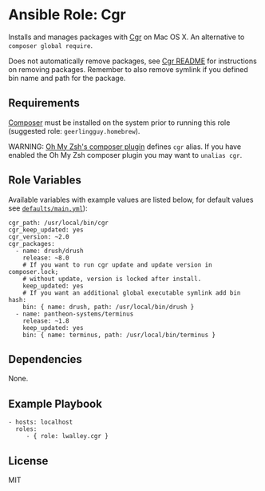 # Ansible Role: Cgr

Installs and manages packages with [Cgr][cgr] on Mac OS X. An alternative
to `composer global require`.

Does not automatically remove packages, see [Cgr README][cgr] for instructions
on removing packages. Remember to also remove symlink if you defined bin name
and path for the package.

## Requirements

[Composer][composer] must be installed on the system prior to running this role
(suggested role: `geerlingguy.homebrew`).

WARNING: [Oh My Zsh's composer plugin][oh-my-zsh] defines `cgr` alias. If you
have enabled the Oh My Zsh composer plugin you may want to `unalias cgr`.

## Role Variables

Available variables with example values are listed below, for default values see
[`defaults/main.yml`](defaults/main.yml)):

    cgr_path: /usr/local/bin/cgr
    cgr_keep_updated: yes
    cgr_version: ~2.0
    cgr_packages:
      - name: drush/drush
        release: ~8.0
        # If you want to run cgr update and update version in composer.lock;
        # without update, version is locked after install.
        keep_updated: yes
        # If you want an additional global executable symlink add bin hash:
        bin: { name: drush, path: /usr/local/bin/drush }
      - name: pantheon-systems/terminus
        release: ~1.8
        keep_updated: yes
        bin: { name: terminus, path: /usr/local/bin/terminus }

## Dependencies

None.

## Example Playbook

    - hosts: localhost
      roles:
         - { role: lwalley.cgr }

## License

MIT

[cgr]: https://github.com/consolidation/cgr
[composer]: https://getcomposer.org
[oh-my-zsh]: https://github.com/robbyrussell/oh-my-zsh

